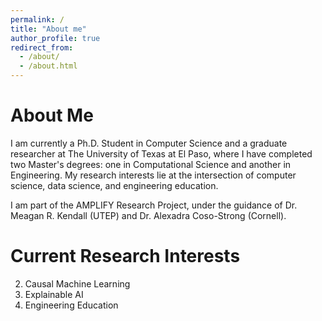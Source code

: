 ```yaml
---
permalink: /
title: "About me"
author_profile: true
redirect_from: 
  - /about/
  - /about.html
---
```




About Me
======
I am currently a Ph.D. Student in Computer Science and a graduate researcher at The University of Texas at El Paso, where I have completed two Master's degrees: one in Computational Science and another in Engineering. My research interests lie at the intersection of computer science, data science, and engineering education. 

I am part of the AMPLIFY Research Project, under the guidance of  Dr.  Meagan R. Kendall (UTEP) and Dr.  Alexadra Coso-Strong (Cornell). 

Current Research Interests
======
2. Causal Machine Learning
3. Explainable AI
4. Engineering Education 
   

